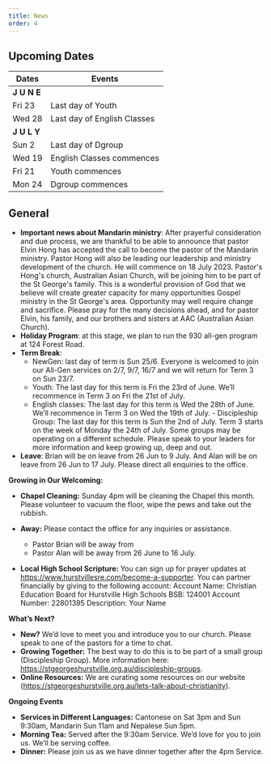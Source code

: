 ```yaml
---
title: News
order: 4
---
```


## Upcoming Dates

| Dates | Events |
| ----------- | ----------- | 
| **J U N E**  |  | 
|  Fri 23 | Last day of Youth |
|  Wed 28 | Last day of English Classes |
| **J U L Y**  |  | 
|  Sun 2 | Last day of Dgroup |
|  Wed 19 | English Classes commences |
|  Fri 21 | Youth commences |
|  Mon 24 | Dgroup commences |


## General
- **Important news about Mandarin ministry**: After prayerful consideration and due process, we are thankful to be able to announce that pastor Elvin Hong has accepted the call to become the pastor of the Mandarin ministry. Pastor Hong will also be leading our leadership and ministry development of the church. He will commence on 18 July 2023. Pastor's Hong's church, Australian Asian Church, will be joining him to be part of the St George's family. This is a wonderful provision of God that we believe will create greater capacity for many opportunities Gospel ministry in the St George's area. Opportunity may well require change and sacrifice. Please pray for the many decisions ahead, and for pastor Elvin, his family, and our brothers and sisters at AAC (Australian Asian Church).
- **Holiday Program**: at this stage, we plan to run the 930 all-gen program at 124 Forest Road. 
- **Term Break**: 
  - NewGen: last day of term is Sun 25/6. Everyone is welcomed to join our All-Gen services on 2/7, 9/7, 16/7 and we will return for Term 3 on Sun 23/7.
  - Youth: The last day for this term is Fri the 23rd of June. We’ll recommence in Term 3 on Fri the 21st of July. 
  - English classes: The last day for this term is Wed the 28th of June. We’ll recommence in Term 3 on Wed the 19th of July.    - Discipleship Group: The last day for this term is Sun the 2nd of July. Term 3 starts on the week of Monday the 24th of July. Some groups may be operating on a different schedule. Please speak to your leaders for more information and keep growing up, deep and out. 
- **Leave**: Brian will be on leave from 26 Jun to 9 July. And Alan will be on leave from 26 Jun to 17 July. Please direct all enquiries to the office.    

**Growing in Our Welcoming:** 
- **Chapel Cleaning:** Sunday 4pm will be cleaning the Chapel this month. Please volunteer to vacuum the floor, wipe the pews and take out the rubbish.
- **Away:**  Please contact the office for any inquiries or assistance. 
  - Pastor Brian will be away from 
  - Pastor Alan will be away from 26 June to 16 July. 

- **Local High School Scripture:** You can sign up for prayer updates at https://www.hurstvillesre.com/become-a-supporter. You can partner financially by giving to the following account: 
  Account Name: Christian Education Board for Hurstville High Schools 
  BSB: 124001 
  Account Number: 22801395 
  Description: Your Name 

**What’s Next?** 
- **New?** We’d love to meet you and introduce you to our church. Please speak to one of the pastors for a time to chat. 
- **Growing Together:** The best way to do this is to be part of a small group (Discipleship Group). More information here: https://stgeorgeshurstville.org.au/discipleship-groups.
- **Online Resources:** We are curating some resources on our website (https://stgeorgeshurstville.org.au/lets-talk-about-christianity).  

**Ongoing Events** 
- **Services in Different Languages:** Cantonese on Sat 3pm and Sun 9:30am, Mandarin Sun 11am and Nepalese Sun 5pm. 
- **Morning Tea:**  Served after the 9:30am Service. We’d love for you to join us. We’ll be serving coffee.
- **Dinner:** Please join us as we have dinner together after the 4pm Service.  

